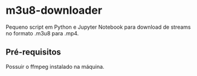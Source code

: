 # m3u8-downloader

Pequeno script em Python e Jupyter Notebook para download de streams no formato .m3u8 para .mp4.

## Pré-requisitos

Possuir o ffmpeg instalado na máquina.